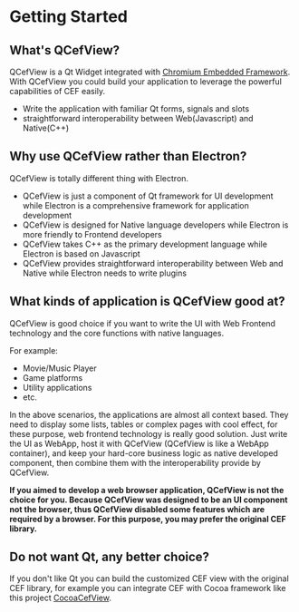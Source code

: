 # Getting Started

## What's QCefView?

QCefView is a Qt Widget integrated with [Chromium Embedded Framework](https://bitbucket.org/chromiumembedded). With QCefView you could build your application to leverage the powerful capabilities of CEF easily.

- Write the application with familiar Qt forms, signals and slots
- straightforward interoperability between Web(Javascript) and Native(C++)

## Why use QCefView rather than Electron?

QCefView is totally different thing with Electron. 

- QCefView is just a component of Qt framework for UI development while Electron is a comprehensive framework for application development
- QCefView is designed for Native language developers while Electron is more friendly to Frontend developers 
- QCefView takes C++ as the primary development language while Electron is based on Javascript
- QCefView provides straightforward interoperability between Web and Native while Electron needs to write plugins

## What kinds of application is QCefView good at?

QCefView is good choice if you want to write the UI with Web Frontend technology and the core functions with native languages. 

For example:

- Movie/Music Player
- Game platforms
- Utility applications
- etc.

In the above scenarios, the applications are almost all context based. They need to display some lists, tables or complex pages with cool effect, for these purpose, web frontend technology is really good solution. Just write the UI as WebApp, host it with QCefView (QCefView is like a WebApp container), and keep your hard-core business logic as native developed component, then combine them with the interoperability provide by QCefView.

**If you aimed to develop a web browser application, QCefView is not the choice for you. Because QCefView was designed to be an UI component not the browser, thus QCefView disabled some features which are required by a browser. For this purpose, you may prefer the original CEF library.**

## Do not want Qt, any better choice?

If you don't like Qt you can build the customized CEF view with the original CEF library, for example you can integrate CEF with Cocoa framework like this project [CocoaCefView](https://github.com/CefView/CocoaCefView).

